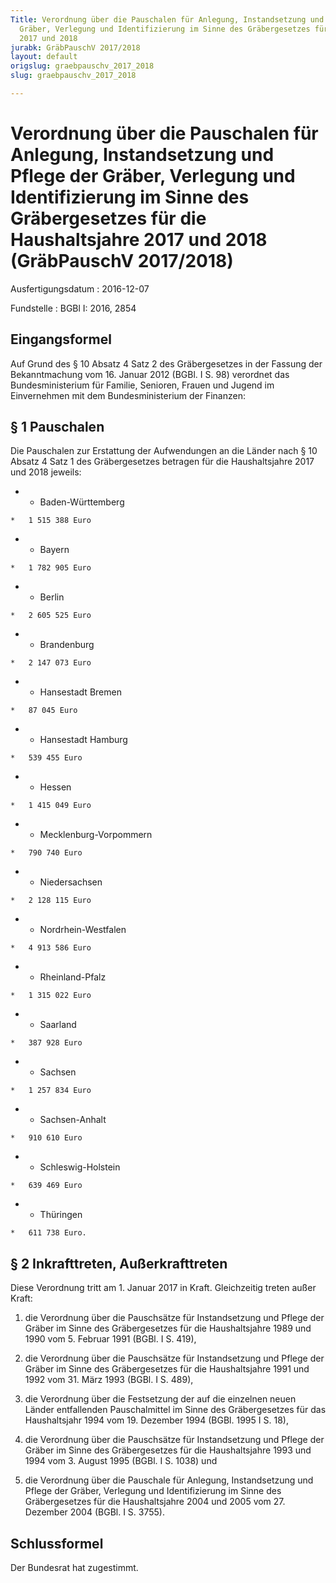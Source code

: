 ```yaml
---
Title: Verordnung über die Pauschalen für Anlegung, Instandsetzung und Pflege der
  Gräber, Verlegung und Identifizierung im Sinne des Gräbergesetzes für die Haushaltsjahre
  2017 und 2018
jurabk: GräbPauschV 2017/2018
layout: default
origslug: graebpauschv_2017_2018
slug: graebpauschv_2017_2018

---
```


# Verordnung über die Pauschalen für Anlegung, Instandsetzung und Pflege der Gräber, Verlegung und Identifizierung im Sinne des Gräbergesetzes für die Haushaltsjahre 2017 und 2018 (GräbPauschV 2017/2018)

Ausfertigungsdatum
:   2016-12-07

Fundstelle
:   BGBl I: 2016, 2854


## Eingangsformel

Auf Grund des § 10 Absatz 4 Satz 2 des Gräbergesetzes in der Fassung
der Bekanntmachung vom 16. Januar 2012 (BGBl. I S. 98) verordnet das
Bundesministerium für Familie, Senioren, Frauen und Jugend im
Einvernehmen mit dem Bundesministerium der Finanzen:


## § 1 Pauschalen

Die Pauschalen zur Erstattung der Aufwendungen an die Länder nach § 10
Absatz 4 Satz 1 des Gräbergesetzes betragen für die Haushaltsjahre
2017 und 2018 jeweils:

*    *   Baden-Württemberg

    *   1 515 388 Euro




*    *   Bayern

    *   1 782 905 Euro




*    *   Berlin

    *   2 605 525 Euro




*    *   Brandenburg

    *   2 147 073 Euro




*    *   Hansestadt Bremen

    *   87 045 Euro




*    *   Hansestadt Hamburg

    *   539 455 Euro




*    *   Hessen

    *   1 415 049 Euro




*    *   Mecklenburg-Vorpommern

    *   790 740 Euro




*    *   Niedersachsen

    *   2 128 115 Euro




*    *   Nordrhein-Westfalen

    *   4 913 586 Euro




*    *   Rheinland-Pfalz

    *   1 315 022 Euro




*    *   Saarland

    *   387 928 Euro




*    *   Sachsen

    *   1 257 834 Euro




*    *   Sachsen-Anhalt

    *   910 610 Euro




*    *   Schleswig-Holstein

    *   639 469 Euro




*    *   Thüringen

    *   611 738 Euro.





## § 2 Inkrafttreten, Außerkrafttreten

Diese Verordnung tritt am 1. Januar 2017 in Kraft. Gleichzeitig treten
außer Kraft:

1.  die Verordnung über die Pauschsätze für Instandsetzung und Pflege der
    Gräber im Sinne des Gräbergesetzes für die Haushaltsjahre 1989 und
    1990 vom 5. Februar 1991 (BGBl. I S. 419),


2.  die Verordnung über die Pauschsätze für Instandsetzung und Pflege der
    Gräber im Sinne des Gräbergesetzes für die Haushaltsjahre 1991 und
    1992 vom 31. März 1993 (BGBl. I S. 489),


3.  die Verordnung über die Festsetzung der auf die einzelnen neuen Länder
    entfallenden Pauschalmittel im Sinne des Gräbergesetzes für das
    Haushaltsjahr 1994 vom 19. Dezember 1994 (BGBl. 1995 I S. 18),


4.  die Verordnung über die Pauschsätze für Instandsetzung und Pflege der
    Gräber im Sinne des Gräbergesetzes für die Haushaltsjahre 1993 und
    1994 vom 3. August 1995 (BGBl. I S. 1038) und


5.  die Verordnung über die Pauschale für Anlegung, Instandsetzung und
    Pflege der Gräber, Verlegung und Identifizierung im Sinne des
    Gräbergesetzes für die Haushaltsjahre 2004 und 2005 vom 27. Dezember
    2004 (BGBl. I S. 3755).





## Schlussformel

Der Bundesrat hat zugestimmt.

